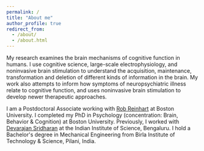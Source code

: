 ```yaml
---
permalink: /
title: "About me"
author_profile: true
redirect_from: 
  - /about/
  - /about.html
---
```


My research examines the brain mechanisms of cognitive function in humans. I use cognitive science, large-scale electrophysiology, and noninvasive brain stimulation to understand the acquisition, maintenance, transformation and deletion of different kinds of information in the brain. My work also attempts to inform how symptoms of neuropsychiatric illness relate to cognitive function, and uses noninvasive brain stimulation to develop newer therapeutic approaches.

I am a Postdoctoral Associate working with [Rob Reinhart](http://reinhartlab.org) at Boston University. I completed my PhD in Psychology (concentration: Brain, Behavior & Cognition) at Boston University. Previously, I worked with [Devarajan Sridharan](https://cns.iisc.ac.in/sridhar/) at the Indian Institute of Science, Bengaluru. I hold a Bachelor's degree in Mechanical Engineering from Birla Institute of Technology & Science, Pilani, India. 